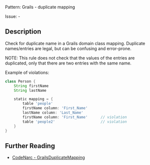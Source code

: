 Pattern: Grails - duplicate mapping

Issue: -

## Description

Check for duplicate name in a Grails domain class mapping. Duplicate names/entries are legal, but can be confusing and error-prone.

NOTE: This rule does not check that the values of the entries are duplicated, only that there are two entries with the same name.

Example of violations:

``` groovy
class Person {
    String firstName
    String lastName

    static mapping = {
        table 'people'
        firstName column: 'First_Name'
        lastName column: 'Last_Name'
        firstName column: 'First_Name'      // violation
        table 'people2'                     // violation
    }
}
```

## Further Reading

* [CodeNarc - GrailsDuplicateMapping](http://codenarc.sourceforge.net/codenarc-rules-grails.html#GrailsDuplicateMapping)
